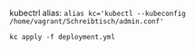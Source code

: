kubectrl alias: `alias kc='kubectl --kubeconfig /home/vagrant/Schreibtisch/admin.conf'`

`kc apply -f deployment.yml`